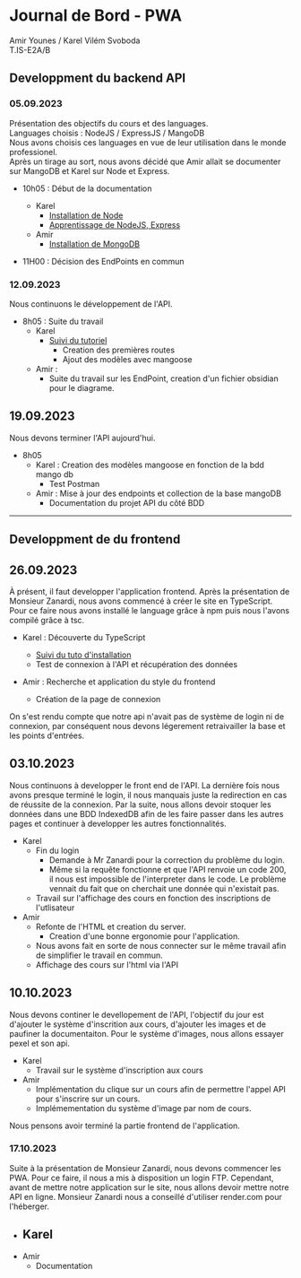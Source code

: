 # Journal de Bord - PWA
Amir Younes / Karel Vilém Svoboda  
T.IS-E2A/B

## Developpment du backend API

### 05.09.2023

Présentation des objectifs du cours et des languages.  
Languages choisis : NodeJS / ExpressJS / MangoDB  
Nous avons choisis ces languages en vue de leur utilisation dans le monde professionel.  
Après un tirage au sort, nous avons décidé que Amir allait se documenter sur MangoDB et Karel sur Node et Express.

- 10h05 : Début de la documentation 
    - Karel
        - [Installation de Node](https://www.youtube.com/watch?v=R73JI8rwkKc)
        - [Apprentissage de NodeJS, Express](https://www.youtube.com/watch?v=0oXYLzuucwE&list=PL55RiY5tL51q4D-B63KBnygU6opNPFk_q)
    - Amir
        - [Installation de MongoDB](https://www.mongodb.com/docs/manual/tutorial/getting-started/)

- 11H00 : Décision des EndPoints en commun


### 12.09.2023
Nous continuons le développement de l'API.

- 8h05 : Suite du travail
    - Karel
        - [Suivi du tutoriel](https://www.youtube.com/watch?v=0oXYLzuucwE&list=PL55RiY5tL51q4D-B63KBnygU6opNPFk_q)
            - Creation des premières routes
            - Ajout des modèles avec mangoose
    - Amir :
        - Suite du travail sur les EndPoint, creation d'un fichier obsidian pour le diagrame.

## 19.09.2023
Nous devons terminer l'API aujourd'hui.

- 8h05
    - Karel : Creation des modèles mangoose en fonction de la bdd mango db
        - Test Postman
    - Amir : Mise à jour des endpoints et collection de la base mangoDB
        - Documentation du projet API du côté BDD

----
## Developpment de du frontend

## 26.09.2023

À présent, il faut developper l'application frontend. Après la présentation de Monsieur Zanardi, nous avons commencé à créer le site en TypeScript. Pour ce faire nous avons installé le language grâce à npm puis nous l'avons compilé grâce à tsc.

- Karel : Découverte du TypeScript
    - [Suivi du tuto d'installation](https://www.digitalocean.com/community/tutorials/typescript-new-project)
    - Test de connexion à l'API et récupération des données

- Amir : Recherche et application du style du frontend
    - Création de la page de connexion

On s'est rendu compte que notre api n'avait pas de système de login ni de connexion, par conséquent nous devons légerement retraivailler la base et les points d'entrées.

## 03.10.2023

Nous continuons à developper le front end de l'API. La dernière fois nous avons presque terminé le login, il nous manquais juste la redirection en cas de réussite de la connexion. Par la suite, nous allons devoir stoquer les données dans une BDD IndexedDB afin de les faire passer dans les autres pages et continuer à developper les autres fonctionnalités.

- Karel
    - Fin du login
        - Demande à Mr Zanardi pour la correction du problème du login.
        - Même si la requête fonctionne et que l'API renvoie un code 200, il nous est impossible de l'interpreter dans le code. Le problème vennait du fait que on cherchait une donnée qui n'existait pas.
    - Travail sur l'affichage des cours en fonction des inscriptions de l'utlisateur
-  Amir
    - Refonte de l'HTML et creation du server.
        - Creation d'une bonne ergonomie pour l'application.
    - Nous avons fait en sorte de nous connecter sur le même travail afin de simplifier le travail en commun.
    - Affichage des cours sur l'html via l'API

## 10.10.2023

Nous devons continer le devellopement de l'API, l'objectif du jour est d'ajouter le système d'inscrition aux cours, d'ajouter les images et de paufiner la documentaiton. Pour le système d'images, nous allons essayer pexel et son api.

- Karel
    - Travail sur le système d'inscription aux cours
- Amir
    - Implémentation du clique sur un cours afin de permettre l'appel API pour s'inscrire sur un cours.
    - Implémementation du système d'image par nom de cours.

Nous pensons avoir terminé la partie frontend de l'application.

### 17.10.2023

Suite à la présentation de Monsieur Zanardi, nous devons commencer les PWA. Pour ce faire, il nous a mis à disposition un login FTP. Cependant, avant de mettre notre application sur le site, nous allons devoir mettre notre API en ligne. Monsieur Zanardi nous a conseillé d'utiliser render.com pour l'héberger.

- Karel
    - 
- Amir
    - Documentation
